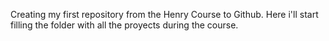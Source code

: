 Creating my first repository from the Henry Course to Github.
Here i'll start filling the folder with all the proyects during the course.